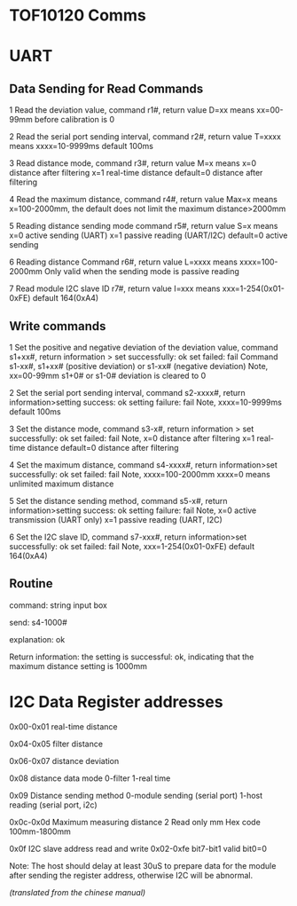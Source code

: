 <h1>TOF10120 Comms</h1>

<h1>UART</h1> 
<h2>Data Sending for Read Commands</h2>

1 Read the deviation value, command r1#, return value D=xx means xx=00-99mm before calibration is 0

2 Read the serial port sending interval, command r2#, return value T=xxxx means xxxx=10-9999ms default 100ms

3 Read distance mode, command r3#, return value M=x means x=0 distance after filtering x=1 real-time distance default=0 distance after filtering

4 Read the maximum distance, command r4#, return value Max=x means x=100-2000mm, the default does not limit the maximum distance>2000mm

5 Reading distance sending mode command r5#, return value S=x means x=0 active sending (UART) x=1 passive reading (UART/I2C) default=0 active sending

6 Reading distance Command r6#, return value L=xxxx means xxxx=100-2000mm Only valid when the sending mode is passive reading

7 Read module I2C slave ID r7#, return value I=xxx means xxx=1-254(0x01-0xFE) default 164(0xA4)



<h2>Write commands</h2>

1 Set the positive and negative deviation of the deviation value, command s1+xx#, return information > set successfully: ok set failed: fail
Command s1-xx#, s1+xx# (positive deviation) or s1-xx# (negative deviation)
    Note, xx=00-99mm s1+0# or s1-0# deviation is cleared to 0

2 Set the serial port sending interval, command s2-xxxx#, return information>setting success: ok setting failure: fail
    Note, xxxx=10-9999ms default 100ms

3 Set the distance mode, command s3-x#, return information > set successfully: ok set failed: fail
    Note, x=0 distance after filtering x=1 real-time distance default=0 distance after filtering

4 Set the maximum distance, command s4-xxxx#, return information>set successfully: ok set failed: fail
    Note, xxxx=100-2000mm xxxx=0 means unlimited maximum distance

5 Set the distance sending method, command s5-x#, return information>setting success: ok setting failure: fail
    Note, x=0 active transmission (UART only) x=1 passive reading (UART, I2C)

6 Set the I2C slave ID, command s7-xxx#, return information>set successfully: ok set failed: fail
    Note, xxx=1-254(0x01-0xFE) default 164(0xA4)



<h2>Routine</h2>

command: string input box

send: s4-1000#

explanation: ok

Return information: the setting is successful: ok, indicating that the maximum distance setting is 1000mm



<h1>I2C Data Register addresses</h1>

0x00-0x01 real-time distance

0x04-0x05 filter distance

0x06-0x07 distance deviation

0x08 distance data mode 0-filter 1-real time

0x09 Distance sending method 0-module sending (serial port) 1-host reading (serial port, i2c)

0x0c-0x0d Maximum measuring distance 2 Read only mm Hex code 100mm-1800mm

0x0f I2C slave address read and write 0x02-0xfe bit7-bit1 valid bit0=0

Note: The host should delay at least 30uS to prepare data for the module after sending the register address, otherwise I2C will be abnormal.

<i>(translated from the chinese manual)</i>
